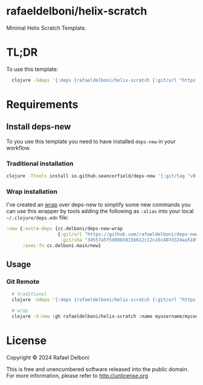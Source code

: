 # rafaeldelboni/helix-scratch

Minimal Helix Scratch Template.

# TL;DR
To use this template:
```bash
  clojure -Sdeps '{:deps {rafaeldelboni/helix-scratch {:git/url "https://github.com/rafaeldelboni/helix-scratch" :git/sha "446d542ca11f47326cc5d02be175f5b6d6d3a812"}}}' -X:new :template rafaeldelboni/helix-scratch :name myusername/mycoolsite
```

# Requirements

## Install deps-new
To you use this template you need to have installed `deps-new` in your workflow.

### Traditional installation
```bash
clojure -Ttools install io.github.seancorfield/deps-new '{:git/tag "v0.7.0"}' :as new
```

### Wrap installation
I've created an [wrap](https://github.com/rafaeldelboni/deps-new-wrap) over deps-new to simplify some new commands you can use this wrapper
by tools adding the following as `:alias` into your local `~/.clojure/deps.edn` file:
```clojure
:new {:extra-deps {cc.delboni/deps-new-wrap
                   {:git/url "https://github.com/rafaeldelboni/deps-new-wrap"
                    :git/sha "34557a5f5d98b5815b612c12ca5c407d324aa510"}}
      :exec-fn cc.delboni.main/new}
```

## Usage

### Git Remote
```bash
  # traditional
  clojure -Sdeps '{:deps {rafaeldelboni/helix-scratch {:git/url "https://github.com/rafaeldelboni/helix-scratch" :git/sha "446d542ca11f47326cc5d02be175f5b6d6d3a812"}}}' -Tnew create :template rafaeldelboni/helix-scratch :name myusername/mynewproject

  # wrap
  clojure -X:new :gh rafaeldelboni/helix-scratch :name myusername/mycoolsite
```

# License

Copyright © 2024 Rafael Delboni

This is free and unencumbered software released into the public domain.
For more information, please refer to http://unlicense.org
